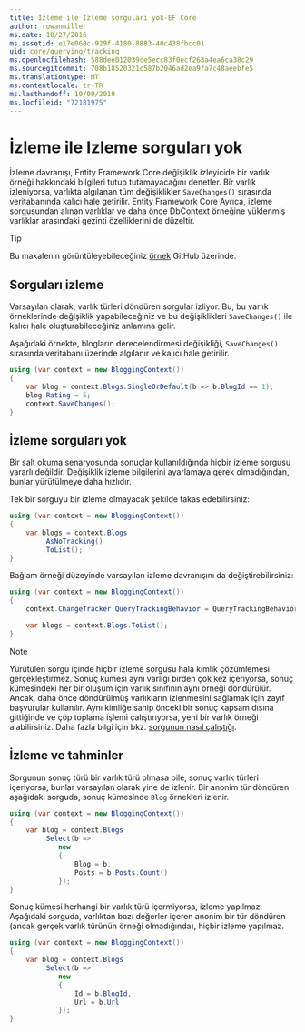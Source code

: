 ```yaml
---
title: İzleme ile Izleme sorguları yok-EF Core
author: rowanmiller
ms.date: 10/27/2016
ms.assetid: e17e060c-929f-4180-8883-40c438fbcc01
uid: core/querying/tracking
ms.openlocfilehash: 588dee012039ce5ecc83f0ecf263a4ea6ca38c29
ms.sourcegitcommit: 708b18520321c587b2046ad2ea9fa7c48aeebfe5
ms.translationtype: MT
ms.contentlocale: tr-TR
ms.lasthandoff: 10/09/2019
ms.locfileid: "72181975"
---
```

# <a name="tracking-vs-no-tracking-queries"></a>İzleme ile Izleme sorguları yok

İzleme davranışı, Entity Framework Core değişiklik izleyicide bir varlık örneği hakkındaki bilgileri tutup tutamayacağını denetler. Bir varlık izleniyorsa, varlıkta algılanan tüm değişiklikler `SaveChanges()` sırasında veritabanında kalıcı hale getirilir. Entity Framework Core Ayrıca, izleme sorgusundan alınan varlıklar ve daha önce DbContext örneğine yüklenmiş varlıklar arasındaki gezinti özelliklerini de düzeltir.

> [!TIP]  
> Bu makalenin görüntüleyebileceğiniz [örnek](https://github.com/aspnet/EntityFramework.Docs/tree/master/samples/core/Querying) GitHub üzerinde.

## <a name="tracking-queries"></a>Sorguları izleme

Varsayılan olarak, varlık türleri döndüren sorgular izliyor. Bu, bu varlık örneklerinde değişiklik yapabileceğiniz ve bu değişiklikleri `SaveChanges()` ile kalıcı hale oluşturabileceğiniz anlamına gelir.

Aşağıdaki örnekte, blogların derecelendirmesi değişikliği, `SaveChanges()` sırasında veritabanı üzerinde algılanır ve kalıcı hale getirilir.

<!-- [!code-csharp[Main](samples/core/Querying/Tracking/Sample.cs)] -->
``` csharp
using (var context = new BloggingContext())
{
    var blog = context.Blogs.SingleOrDefault(b => b.BlogId == 1);
    blog.Rating = 5;
    context.SaveChanges();
}
```

## <a name="no-tracking-queries"></a>İzleme sorguları yok

Bir salt okuma senaryosunda sonuçlar kullanıldığında hiçbir izleme sorgusu yararlı değildir. Değişiklik izleme bilgilerini ayarlamaya gerek olmadığından, bunlar yürütülmeye daha hızlıdır.

Tek bir sorguyu bir izleme olmayacak şekilde takas edebilirsiniz:

<!-- [!code-csharp[Main](samples/core/Querying/Tracking/Sample.cs?highlight=4)] -->
``` csharp
using (var context = new BloggingContext())
{
    var blogs = context.Blogs
        .AsNoTracking()
        .ToList();
}
```

Bağlam örneği düzeyinde varsayılan izleme davranışını da değiştirebilirsiniz:

<!-- [!code-csharp[Main](samples/core/Querying/Tracking/Sample.cs?highlight=3)] -->
``` csharp
using (var context = new BloggingContext())
{
    context.ChangeTracker.QueryTrackingBehavior = QueryTrackingBehavior.NoTracking;

    var blogs = context.Blogs.ToList();
}
```

> [!NOTE]  
> Yürütülen sorgu içinde hiçbir izleme sorgusu hala kimlik çözümlemesi gerçekleştirmez. Sonuç kümesi aynı varlığı birden çok kez içeriyorsa, sonuç kümesindeki her bir oluşum için varlık sınıfının aynı örneği döndürülür. Ancak, daha önce döndürülmüş varlıkların izlenmesini sağlamak için zayıf başvurular kullanılır. Aynı kimliğe sahip önceki bir sonuç kapsam dışına gittiğinde ve çöp toplama işlemi çalıştırıyorsa, yeni bir varlık örneği alabilirsiniz. Daha fazla bilgi için bkz. [sorgunun nasıl çalıştığı](xref:core/querying/how-query-works).

## <a name="tracking-and-projections"></a>İzleme ve tahminler

Sorgunun sonuç türü bir varlık türü olmasa bile, sonuç varlık türleri içeriyorsa, bunlar varsayılan olarak yine de izlenir. Bir anonim tür döndüren aşağıdaki sorguda, sonuç kümesinde `Blog` örnekleri izlenir.

<!-- [!code-csharp[Main](samples/core/Querying/Tracking/Sample.cs?highlight=7)] -->
``` csharp
using (var context = new BloggingContext())
{
    var blog = context.Blogs
        .Select(b =>
            new
            {
                Blog = b,
                Posts = b.Posts.Count()
            });
}
```

Sonuç kümesi herhangi bir varlık türü içermiyorsa, izleme yapılmaz. Aşağıdaki sorguda, varlıktan bazı değerler içeren anonim bir tür döndüren (ancak gerçek varlık türünün örneği olmadığında), hiçbir izleme yapılmaz.

<!-- [!code-csharp[Main](samples/core/Querying/Tracking/Sample.cs)] -->
``` csharp
using (var context = new BloggingContext())
{
    var blog = context.Blogs
        .Select(b =>
            new
            {
                Id = b.BlogId,
                Url = b.Url
            });
}
```

